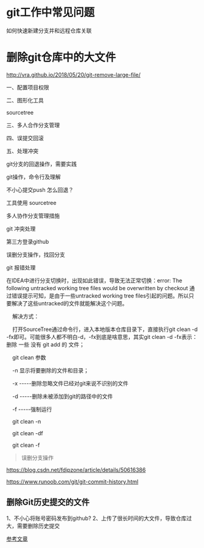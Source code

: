# git工作中常见问题

如何快速新建分支并和远程仓库关联
# 删除git仓库中的大文件

http://vra.github.io/2018/05/20/git-remove-large-file/

一、配置项目权限


二、图形化工具

sourcetree

三、多人合作分支管理


四、误提交回滚


五、处理冲突


git分支的回退操作，需要实践

git操作，命令行及理解
 
不小心提交push   怎么回退？
 
工具使用 sourcetree

多人协作分支管理措施
 
git 冲突处理

第三方登录github

误删分支操作，找回分支

git 报错处理

在IDEA中进行分支切换时，出现如此错误，导致无法正常切换：error: The following untracked working tree files would be overwritten by checkout
通过错误提示可知，是由于一些untracked working tree files引起的问题。所以只要解决了这些untracked的文件就能解决这个问题。

    解决方式：

    打开SourceTree通过命令行，进入本地版本仓库目录下，直接执行git clean -d -fx即可。可能很多人都不明白-d，-fx到底是啥意思，其实git clean -d -fx表示：删除 一些 没有 git add 的 文件；

    git clean 参数 

    -n 显示将要删除的文件和目录；

    -x -----删除忽略文件已经对git来说不识别的文件

    -d -----删除未被添加到git的路径中的文件

    -f -----强制运行

    git clean -n

    git clean -df

    git clean -f

> 误删分支操作

https://blog.csdn.net/fdipzone/article/details/50616386

https://www.runoob.com/git/git-commit-history.html

## 删除Git历史提交的文件

1、不小心将账号密码发布到github?
2、上传了很长时间的大文件，导致仓库过大，需要删除历史提交

[参考文章](https://zhuanlan.zhihu.com/p/345915480)